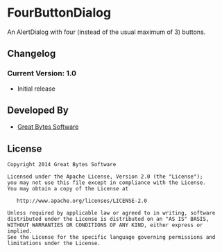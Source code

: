 # FourButtonDialog

An AlertDialog with four (instead of the usual maximum of 3) buttons.

## Changelog

### Current Version: 1.0
 * Initial release
 
## Developed By

* [Great Bytes Software](http://www.greatbytes.org)
 
## License

    Copyright 2014 Great Bytes Software

    Licensed under the Apache License, Version 2.0 (the "License");
    you may not use this file except in compliance with the License.
    You may obtain a copy of the License at

       http://www.apache.org/licenses/LICENSE-2.0

    Unless required by applicable law or agreed to in writing, software
    distributed under the License is distributed on an "AS IS" BASIS,
    WITHOUT WARRANTIES OR CONDITIONS OF ANY KIND, either express or implied.
    See the License for the specific language governing permissions and
    limitations under the License.